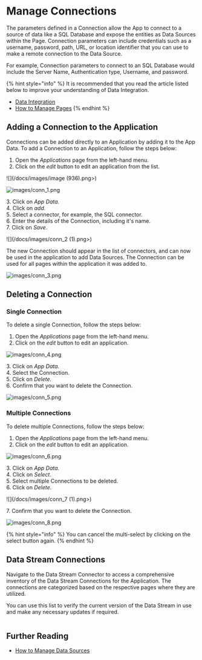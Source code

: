 # Manage Connections

The parameters defined in a Connection allow the App to connect to a source of data like a SQL Database and expose the entities as Data Sources within the Page. Connection parameters can include credentials such as a username, password, path, URL, or location identifier that you can use to make a remote connection to the Data Source.&#x20;

For example, Connection parameters to connect to an SQL Database would include the Server Name, Authentication type, Username, and password.

{% hint style="info" %}
It is recommended that you read the article listed below to improve your understanding of Data Integration.

* [Data Integration](../../concepts/application/data-integration.md)
* [How to Manage Pages](manage-pages.md)
{% endhint %}

## Adding a Connection to the Application

Connections can be added directly to an Application by adding it to the App Data. To add a Connection to an Application, follow the steps below:

1. Open the _Applications_ page from the left-hand menu.
2. Click on the _edit_ button to edit an application from the list.

![](/docs/images/image (936).png>)

![images/conn_1.png](/docs/images/conn_1.png)

&#x20;   3\. Click on _App Data._\
&#x20;   4\. Click on _add._\
&#x20;   5\. Select a connector, for example, the SQL connector.\
&#x20;   6\. Enter the details of the Connection, including it's name.\
&#x20;   7\. Click on _Save_.

![](/docs/images/conn_2 (1).png>)

The new Connection should appear in the list of connectors, and can now be used in the application to add Data Sources. The Connection can be used for all pages within the application it was added to.

![images/conn_3.png](/docs/images/conn_3.png)

## Deleting a Connection

### Single Connection

To delete a single Connection, follow the steps below:

1. Open the _Applications_ page from the left-hand menu.
2. Click on the _edit_ button to edit an application.

![images/conn_4.png](/docs/images/conn_4.png)

&#x20;   3\. Click on _App Data._\
&#x20;   4\. Select the Connection.\
&#x20;   5\. Click on _Delete._\
&#x20;   &#x36;_._ Confirm that you want to delete the Connection.

![images/conn_5.png](/docs/images/conn_5.png)

### Multiple Connections

To delete multiple Connections, follow the steps below:

1. Open the _Applications_ page from the left-hand menu.
2. Click on the _edit_ button to edit an application.

![images/conn_6.png](/docs/images/conn_6.png)

&#x20;   3\. Click on _App Data._\
&#x20;   4\. Click on _Select_.\
&#x20;   5\. Select multiple Connections to be deleted.\
&#x20;   6\. Click on _Delete_.

![](/docs/images/conn_7 (1).png>)

&#x20;   7\. Confirm that you want to delete the Connection.

![images/conn_8.png](/docs/images/conn_8.png)

{% hint style="info" %}
You can cancel the multi-select by clicking on the select button again.
{% endhint %}

## Data Stream Connections

Navigate to the Data Stream Connector to access a comprehensive inventory of the Data Stream Connections for the Application. The connections are categorized based on the respective pages where they are utilized.&#x20;

You can use this list to verify the current version of the Data Stream in use and make any necessary updates if required.

<figure><img src="/docs/images/image (917).png" alt=""><figcaption></figcaption></figure>

## Further Reading

* [How to Manage Data Sources](manage-data-sources.md)




